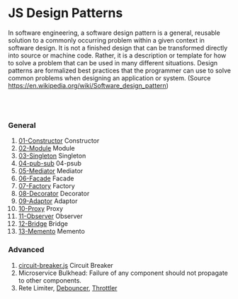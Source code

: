 # JS Design Patterns


In software engineering, a software design pattern is a general, reusable solution to a commonly occurring problem within a given context in software design. It is not a finished design that can be transformed directly into source or machine code. Rather, it is a description or template for how to solve a problem that can be used in many different situations. Design patterns are formalized best practices that the programmer can use to solve common problems when designing an application or system. (Source https://en.wikipedia.org/wiki/Software_design_pattern)



<br><br>
### General
1. [01-Constructor](01-Constructor.js) Constructor
1. [02-Module](02-Module.js) Module
1. [03-Singleton](03-Singleton.js) Singleton
1. [04-pub-sub](04-pub-sub.js) 04-psub
1. [05-Mediator](05-Mediator.js) Mediator
1. [06-Facade](06-Facade.js) Facade
1. [07-Factory](07-Factory.js) Factory
1. [08-Decorator](08-Decorator.js) Decorator
1. [09-Adaptor](09-Adaptor.js) Adaptor
1. [10-Proxy](10-Proxy.js) Proxy
1. [11-Observer](11-Observer.js) Observer
1. [12-Bridge](12-Bridge.js) Bridge
1. [13-Memento](13-Memento.js) Memento


### Advanced
1. [circuit-breaker.js](circuit-breaker.js) Circuit Breaker
1. Microservice Bulkhead: Failure of any component should not propagate to other components.
1. Rete Limiter, [Debouncer](https://github.com/saeed-vayghan/debouncer), [Throttler](https://github.com/saeed-vayghan/throttler)
